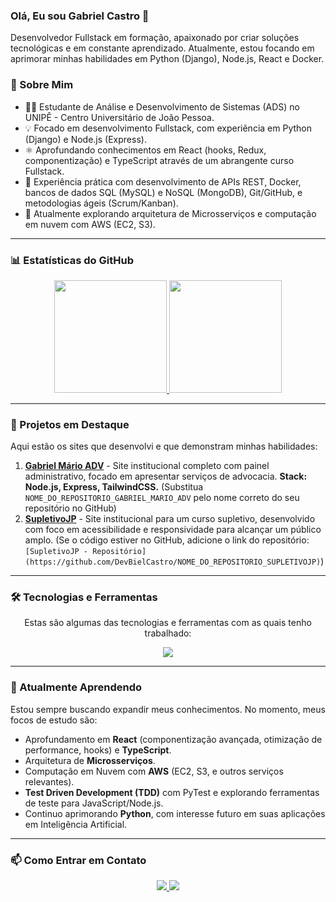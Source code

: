 ### Olá, Eu sou Gabriel Castro 👋

Desenvolvedor Fullstack em formação, apaixonado por criar soluções tecnológicas e em constante aprendizado. Atualmente, estou focando em aprimorar minhas habilidades em Python (Django), Node.js, React e Docker.

### 🚀 Sobre Mim
- 👨‍🎓 Estudante de Análise e Desenvolvimento de Sistemas (ADS) no UNIPÊ - Centro Universitário de João Pessoa.
- 💡 Focado em desenvolvimento Fullstack, com experiência em Python (Django) e Node.js (Express).
- ⚛️ Aprofundando conhecimentos em React (hooks, Redux, componentização) e TypeScript através de um abrangente curso Fullstack.
- 🔧 Experiência prática com desenvolvimento de APIs REST, Docker, bancos de dados SQL (MySQL) e NoSQL (MongoDB), Git/GitHub, e metodologias ágeis (Scrum/Kanban).
- 🌱 Atualmente explorando arquitetura de Microsserviços e computação em nuvem com AWS (EC2, S3).

---

### 📊 Estatísticas do GitHub

<div align="center"> <a href="https://github.com/DevBielCastro">
    <img height="180em" src="https://github-readme-stats.vercel.app/api?username=DevBielCastro&show_icons=true&theme=dracula&count_private=true&include_all_commits=true"/>
    <img height="180em" src="https://github-readme-stats.vercel.app/api/top-langs/?username=DevBielCastro&layout=compact&theme=dracula&langs_count=8"/>
  </a>
</div>

---

### 🚀 Projetos em Destaque

Aqui estão os sites que desenvolvi e que demonstram minhas habilidades:

1.  **[Gabriel Mário ADV](https://github.com/DevBielCastro/NOME_DO_REPOSITORIO_GABRIEL_MARIO_ADV)** - Site institucional completo com painel administrativo, focado em apresentar serviços de advocacia. **Stack: Node.js, Express, TailwindCSS.** (Substitua `NOME_DO_REPOSITORIO_GABRIEL_MARIO_ADV` pelo nome correto do seu repositório no GitHub)
2.  **[SupletivoJP](https://www.supletivojp.com.br)** - Site institucional para um curso supletivo, desenvolvido com foco em acessibilidade e responsividade para alcançar um público amplo. (Se o código estiver no GitHub, adicione o link do repositório: `[SupletivoJP - Repositório](https://github.com/DevBielCastro/NOME_DO_REPOSITORIO_SUPLETIVOJP)`)

---

### 🛠️ Tecnologias e Ferramentas

<div align="center"> <p>Estas são algumas das tecnologias e ferramentas com as quais tenho trabalhado:</p>
  <a href="https://skillicons.dev">
    <img src="https://skillicons.dev/icons?i=python,django,nodejs,express,react,javascript,typescript,html,css,tailwind,mysql,mongodb,docker,git,github,aws&perline=6&theme=dark" />
    </a>
</div>

---

### 🌱 Atualmente Aprendendo

Estou sempre buscando expandir meus conhecimentos. No momento, meus focos de estudo são:
- Aprofundamento em **React** (componentização avançada, otimização de performance, hooks) e **TypeScript**.
- Arquitetura de **Microsserviços**.
- Computação em Nuvem com **AWS** (EC2, S3, e outros serviços relevantes).
- **Test Driven Development (TDD)** com PyTest e explorando ferramentas de teste para JavaScript/Node.js.
- Continuo aprimorando **Python**, com interesse futuro em suas aplicações em Inteligência Artificial.

---

### 📫 Como Entrar em Contato

<div align="center"> <a href="https://www.linkedin.com/in/gabriel-castro-9a9745209/" target="_blank">
    <img src="https://img.shields.io/badge/-LinkedIn-%230077B5?style=for-the-badge&logo=linkedin&logoColor=white">
  </a>
  <a href="mailto:gabriel.castrogt10@gmail.com" target="_blank">
    <img src="https://img.shields.io/badge/Gmail-D14836?style=for-the-badge&logo=gmail&logoColor=white">
  </a>
</div>
